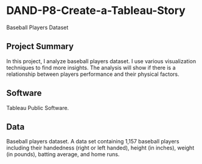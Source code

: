 # DAND-P8-Create-a-Tableau-Story
Baseball Players Dataset

## Project Summary
In this project, I analyze baseball players dataset. I use various visualization techniques to find more insights. The analysis will show if there is a relationship between players performance and their physical factors. 

## Software
Tableau Public Software.

## Data
Baseball players dataset. A data set containing 1,157 baseball players including their handedness (right or left handed), height (in inches), weight (in pounds), batting average, and home runs.
